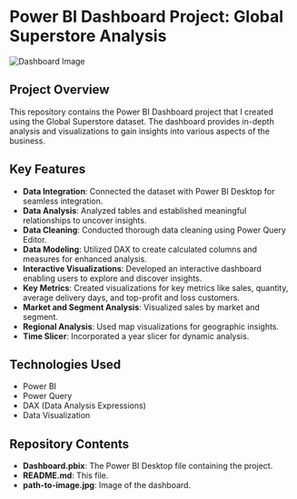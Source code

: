 # Power BI Dashboard Project: Global Superstore Analysis

![Dashboard Image]([https://github.com/yourusername/global-superstore-analysis/blob/main/path-to-image.jpg](https://private-user-images.githubusercontent.com/115934788/240598550-3963f423-4e7d-4017-9002-cdf1af682a46.jpg?jwt=eyJhbGciOiJIUzI1NiIsInR5cCI6IkpXVCJ9.eyJpc3MiOiJnaXRodWIuY29tIiwiYXVkIjoicmF3LmdpdGh1YnVzZXJjb250ZW50LmNvbSIsImtleSI6ImtleTUiLCJleHAiOjE3MzA0ODc0NTksIm5iZiI6MTczMDQ4NzE1OSwicGF0aCI6Ii8xMTU5MzQ3ODgvMjQwNTk4NTUwLTM5NjNmNDIzLTRlN2QtNDAxNy05MDAyLWNkZjFhZjY4MmE0Ni5qcGc_WC1BbXotQWxnb3JpdGhtPUFXUzQtSE1BQy1TSEEyNTYmWC1BbXotQ3JlZGVudGlhbD1BS0lBVkNPRFlMU0E1M1BRSzRaQSUyRjIwMjQxMTAxJTJGdXMtZWFzdC0xJTJGczMlMkZhd3M0X3JlcXVlc3QmWC1BbXotRGF0ZT0yMDI0MTEwMVQxODUyMzlaJlgtQW16LUV4cGlyZXM9MzAwJlgtQW16LVNpZ25hdHVyZT0zYjkyNWFjMzQwOTFkNTI4MTczZDk3MTZjMGY0NzQxYzA0YjFhMjNkYTU3OGUzNWI1OGMyZTdhMmI1ZTQyNjVlJlgtQW16LVNpZ25lZEhlYWRlcnM9aG9zdCJ9.qTcC7ipyzc9-kg1rVEXfO1b_Nu3_hLPs-4ifjJZQ4Iw))

## Project Overview

This repository contains the Power BI Dashboard project that I created using the Global Superstore dataset. The dashboard provides in-depth analysis and visualizations to gain insights into various aspects of the business.

## Key Features

- **Data Integration**: Connected the dataset with Power BI Desktop for seamless integration.
- **Data Analysis**: Analyzed tables and established meaningful relationships to uncover insights.
- **Data Cleaning**: Conducted thorough data cleaning using Power Query Editor.
- **Data Modeling**: Utilized DAX to create calculated columns and measures for enhanced analysis.
- **Interactive Visualizations**: Developed an interactive dashboard enabling users to explore and discover insights.
- **Key Metrics**: Created visualizations for key metrics like sales, quantity, average delivery days, and top-profit and loss customers.
- **Market and Segment Analysis**: Visualized sales by market and segment.
- **Regional Analysis**: Used map visualizations for geographic insights.
- **Time Slicer**: Incorporated a year slicer for dynamic analysis.


## Technologies Used

- Power BI
- Power Query
- DAX (Data Analysis Expressions)
- Data Visualization

## Repository Contents

- **Dashboard.pbix**: The Power BI Desktop file containing the project.
- **README.md**: This file.
- **path-to-image.jpg**: Image of the dashboard.
